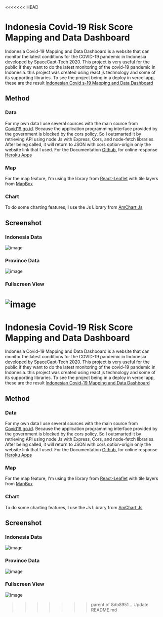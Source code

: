 <<<<<<< HEAD
# Indonesia Covid-19 Risk Score Mapping and Data Dashboard

Indonesia Covid-19 Mapping and Data Dashboard is a website that can monitor the latest conditions for the COVID-19 pandemic in Indonesia developed by SpaceCapt-Tech 2020. This project is very useful for the public if they want to do the latest monitoring of the covid-19 pandemic in Indonesia. this project was created using react js technology and some of its supporting libraries. To see the project being in a deploy in vercel app, these are the result <a href="https://indonesia-covid-mapping-react.vercel.app/" target="_blank">Indonesian Covid  s-19 Mapping and Data Dashboard</a>

## Method

### Data

For my own data I use several sources with the main source from <a href="https://covid19.go.id/dokumentasi-api" target="_blank">Covid19.go.id</a>. Because the application programming interface provided by the government is blocked by the cors policy, So I outsmarted it by retrieving API using node Js with Express, Cors, and node-fetch libraries. After being called, it will return to JSON with cors option-origin only the website link that I used. For the Documentation <a href="https://github.com/zulkarnaenfhr/api-covid-indonesia" target="_blank">Github</a>, for online response <a href="https://api-covid-indonesia.herokuapp.com/" target="_blank">Heroku Apps</a>

### Map

For the map feature, I'm using the library from <a href="https://react-leaflet.js.org/" target="_blank">React-Leaflet</a> with tile layers from <a href="https://www.mapbox.com/" target="_blank">MapBox</a>

### Chart

To do some charting features, I use the Js Library from <a href="https://www.amcharts.com/" target="_blank">AmChart.Js</a>

## Screenshot

### Indonesia Data

![image](https://user-images.githubusercontent.com/71364128/177536862-00843811-dd51-4440-a70c-7382b684da18.png)

### Province Data
![image](https://user-images.githubusercontent.com/71364128/177536912-4ef51201-2e2b-49a8-9e28-463e20809507.png)

### Fullscreen View

![image](https://user-images.githubusercontent.com/71364128/177536949-6b8ab374-912d-4914-95ee-e37f13db64ed.png)
=======
# Indonesia Covid-19 Risk Score Mapping and Data Dashboard

Indonesia Covid-19 Mapping and Data Dashboard is a website that can monitor the latest conditions for the COVID-19 pandemic in Indonesia developed by SpaceCapt-Tech 2020. This project is very useful for the public if they want to do the latest monitoring of the covid-19 pandemic in Indonesia. this project was created using react js technology and some of its supporting libraries. To see the project being in a deploy in vercel app, these are the result <a href="https://indonesia-covid-mapping-react.vercel.app/" target="_blank">Indonesian Covid-19 Mapping and Data Dashboard</a>

## Method

### Data

For my own data I use several sources with the main source from <a href="https://covid19.go.id/dokumentasi-api" target="_blank">Covid19.go.id</a>. Because the application programming interface provided by the government is blocked by the cors policy, So I outsmarted it by retrieving API using node Js with Express, Cors, and node-fetch libraries. After being called, it will return to JSON with cors option-origin only the website link that I used. For the Documentation <a href="https://github.com/zulkarnaenfhr/api-covid-indonesia" target="_blank">Github</a>, for online response <a href="https://api-covid-indonesia.herokuapp.com/" target="_blank">Heroku Apps</a>

### Map

For the map feature, I'm using the library from <a href="https://react-leaflet.js.org/" target="_blank">React-Leaflet</a> with tile layers from <a href="https://www.mapbox.com/" target="_blank">MapBox</a>

### Chart

To do some charting features, I use the Js Library from <a href="https://www.amcharts.com/" target="_blank">AmChart.Js</a>

## Screenshot

### Indonesia Data

![image](https://user-images.githubusercontent.com/71364128/158176309-02b65702-d016-4d44-83c9-fca572c3be9f.png)

### Province Data

![image](https://user-images.githubusercontent.com/71364128/158176371-4b6484ce-739a-413e-87d4-35d804b872cc.png)

### Fullscreen View

![image](https://user-images.githubusercontent.com/71364128/158176477-4a974c64-7c19-4b60-ac0f-55d4dda7c43b.png)
>>>>>>> parent of 8db8951... Update README.md
